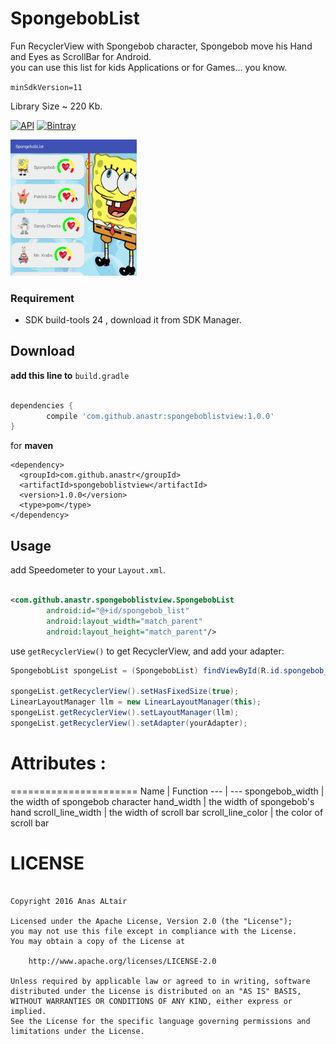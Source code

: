 # SpongebobList
Fun RecyclerView with Spongebob character, Spongebob move his Hand and Eyes as ScrollBar for Android.<br>
you can use this list for kids Applications or for Games... you know.

`minSdkVersion=11`

Library Size ~ 220 Kb.

[![API](https://img.shields.io/badge/API-+11-red.svg?style=flat)](#)
[![Bintray](https://img.shields.io/bintray/v/anastr/maven/SpongebobList.svg)](https://bintray.com/anastr/maven/SpongebobList)

<img src="/images/spongebob_list.gif" width="40%" />

### Requirement
* SDK build-tools 24 , download it from SDK Manager.

## Download

**add this line to** `build.gradle`

```gradle

dependencies {
	    compile 'com.github.anastr:spongeboblistview:1.0.0'
}

```

for **maven**

```maven
<dependency>
  <groupId>com.github.anastr</groupId>
  <artifactId>spongeboblistview</artifactId>
  <version>1.0.0</version>
  <type>pom</type>
</dependency>
```

## Usage
add Speedometer to your `Layout.xml`.<br>
```xml

<com.github.anastr.spongeboblistview.SpongebobList
        android:id="@+id/spongebob_list"
        android:layout_width="match_parent"
        android:layout_height="match_parent"/>

```

use `getRecyclerView()` to get RecyclerView, and add your adapter:
```java
SpongebobList spongeList = (SpongebobList) findViewById(R.id.spongebob_list);

spongeList.getRecyclerView().setHasFixedSize(true);
LinearLayoutManager llm = new LinearLayoutManager(this);
spongeList.getRecyclerView().setLayoutManager(llm);
spongeList.getRecyclerView().setAdapter(yourAdapter);
```

# Attributes :

======================
Name | Function
--- | ---
spongebob_width | the width of spongebob character
hand_width | the width of spongebob's hand
scroll_line_width | the width of scroll bar
scroll_line_color | the color of scroll bar

# LICENSE
```

Copyright 2016 Anas ALtair

Licensed under the Apache License, Version 2.0 (the "License");
you may not use this file except in compliance with the License.
You may obtain a copy of the License at

    http://www.apache.org/licenses/LICENSE-2.0

Unless required by applicable law or agreed to in writing, software
distributed under the License is distributed on an "AS IS" BASIS,
WITHOUT WARRANTIES OR CONDITIONS OF ANY KIND, either express or implied.
See the License for the specific language governing permissions and
limitations under the License.

```
